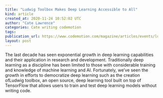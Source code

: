 ```yaml
---
title: "Ludwig Toolbox Makes Deep Learning Accessible to All"
kind: article
created_at: 2020-11-24 10:52:02 UTC
author: "Cate Lawrence"
categories: Cate writing codemotion
tags: 
publication_url: https://www.codemotion.com/magazine/articles/events/ludwig-toolbox-deep-learning/
layout: post
---
```

The last decade has seen exponential growth in deep learning capabilities and their application in research and development. Traditionally deep learning as a discipline has been limited to those with considerable training and knowledge of machine learning and AI. Fortunately, we’ve seen the growth in efforts to democratize deep learning such as the creation ofLudwig toolbox, an open source, deep learning tool built on top of TensorFlow that allows users to train and test deep learning models without writing code.

